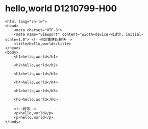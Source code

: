# hello,world D1210799-H00

<!DOCTYPE html>
    <html lang="zh-tw">
    <head>
        <meta charset="UTF-8">
        <meta name="viewport" content="width=device-width, initial-scale=1.0"> <!--他說響應比較快-->
        <title>hello,world</title>
    </head>
    <body>
        <h1>hello,world</h1>
        
        <h2>hello,world</h2>

        <h3>hello,world</h3>

        <h4>hello,world</h4>

        <h5>hello,world</h5>

        <h6>hello,world</h6>

        <!--段落-->
        <p>hello,world</p>
        <p>hello,world</p>
    </body>
</html>